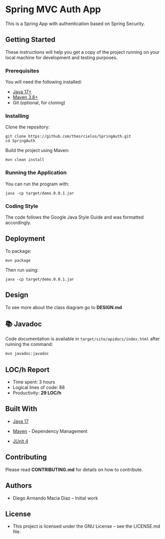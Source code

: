 # Spring MVC Auth App

This is a Spring App with authentication based on Spring Security.
## Getting Started

These instructions will help you get a copy of the project running on your local machine for development and testing purposes.

### Prerequisites

You will need the following installed:

- [Java 17+](https://jdk.java.net/)
- [Maven 3.8+](https://maven.apache.org/install.html)
- Git (optional, for cloning)

### Installing

Clone the repository:

``` 
git clone https://github.com/thesrcielos/SpringAuth.git
cd SpringAuth
```

Build the project using Maven:
```
mvn clean install
```

### Running the Application

You can run the program with:

```
java -cp target/demo.0.0.1.jar
```

### Coding Style

The code follows the Google Java Style Guide and was formatted accordingly.

## Deployment

To package:
```
mvn package
```
Then run using:
```
java -cp target/demo.0.0.1.jar
```
## Design
To see more about the class diagram go to **DESIGN.md**

## 📚 Javadoc

Code documentation is available in `target/site/apidocs/index.html` after running the command:

```bash
mvn javadoc:javadoc
````

## LOC/h Report

- Time spent: 3 hours
- Logical lines of code: 88
- Productivity: **29 LOC/h**

## Built With

* [Java 17](https://www.oracle.com/java/technologies/javase/jdk17-archive-downloads.html)

* [Maven](https://maven.apache.org/) - Dependency Management

* [ JUnit 4](https://junit.org/junit4/)

## Contributing

Please read **CONTRIBUTING.md** for details on how to contribute.

## Authors

* Diego Armando Macia Diaz – Initial work

## License

* This project is licensed under the GNU License – see the LICENSE.md file.
